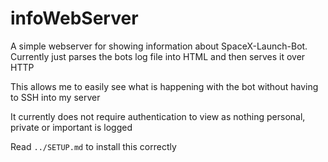 # infoWebServer

A simple webserver for showing information about SpaceX-Launch-Bot. Currently just parses the bots log file into HTML and then serves it over HTTP

This allows me to easily see what is happening with the bot without having to SSH into my server

It currently does not require authentication to view as nothing personal, private or important is logged

Read `../SETUP.md` to install this correctly
